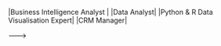 |Business Intelligence Analyst |
|Data Analyst| 
|Python & R Data Visualisation Expert|
|CRM Manager|

--->
